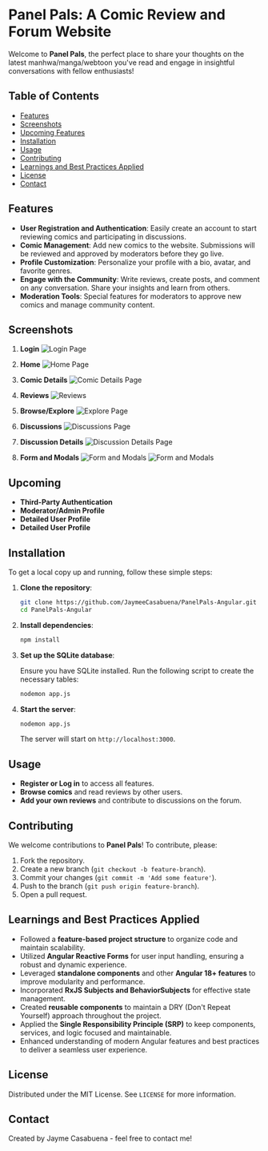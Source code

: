 # Panel Pals: A Comic Review and Forum Website

Welcome to **Panel Pals**, the perfect place to share your thoughts on the latest manhwa/manga/webtoon you've read and engage in insightful conversations with fellow enthusiasts!

## Table of Contents

- [Features](#features)
- [Screenshots](#screenshots)
- [Upcoming Features](#upcoming)
- [Installation](#installation)
- [Usage](#usage)
- [Contributing](#contributing)
- [Learnings and Best Practices Applied](#learnings-and-best-practices-applied)
- [License](#license)
- [Contact](#contact)

## Features

- **User Registration and Authentication**: Easily create an account to start reviewing comics and participating in discussions.
- **Comic Management**: Add new comics to the website. Submissions will be reviewed and approved by moderators before they go live.
- **Profile Customization**: Personalize your profile with a bio, avatar, and favorite genres.
- **Engage with the Community**: Write reviews, create posts, and comment on any conversation. Share your insights and learn from others.
- **Moderation Tools**: Special features for moderators to approve new comics and manage community content.

## Screenshots

1. **Login**
   ![Login Page](public/Screenshots/login.png)

2. **Home**
   ![Home Page](public/Screenshots/home.png)

3. **Comic Details**
   ![Comic Details Page](public/Screenshots/comic-details.png)

4. **Reviews**
   ![Reviews](public/Screenshots/reviews.png)

5. **Browse/Explore**
   ![Explore Page](public/Screenshots/explore.png)

6. **Discussions**
   ![Discussions Page](public/Screenshots/Discussions.png)

7. **Discussion Details**
   ![Discussion Details Page](public/Screenshots/Discussion-details.png)

8. **Form and Modals**
   ![Form and Modals](public/Screenshots/modals-2.png)
   ![Form and Modals](public/Screenshots/modals.png)

## Upcoming

- **Third-Party Authentication**
- **Moderator/Admin Profile**
- **Detailed User Profile**
- **Detailed User Profile**

## Installation

To get a local copy up and running, follow these simple steps:

1. **Clone the repository**:

   ```bash
   git clone https://github.com/JaymeeCasabuena/PanelPals-Angular.git
   cd PanelPals-Angular
   ```

2. **Install dependencies**:

   ```bash
   npm install
   ```

3. **Set up the SQLite database**:

   Ensure you have SQLite installed. Run the following script to create the necessary tables:

   ```bash
   nodemon app.js
   ```

4. **Start the server**:

   ```bash
   nodemon app.js
   ```

   The server will start on `http://localhost:3000`.

## Usage

- **Register or Log in** to access all features.
- **Browse comics** and read reviews by other users.
- **Add your own reviews** and contribute to discussions on the forum.

## Contributing

We welcome contributions to **Panel Pals**! To contribute, please:

1. Fork the repository.
2. Create a new branch (`git checkout -b feature-branch`).
3. Commit your changes (`git commit -m 'Add some feature'`).
4. Push to the branch (`git push origin feature-branch`).
5. Open a pull request.

## Learnings and Best Practices Applied

- Followed a **feature-based project structure** to organize code and maintain scalability.
- Utilized **Angular Reactive Forms** for user input handling, ensuring a robust and dynamic experience.
- Leveraged **standalone components** and other **Angular 18+ features** to improve modularity and performance.
- Incorporated **RxJS Subjects and BehaviorSubjects** for effective state management.
- Created **reusable components** to maintain a DRY (Don't Repeat Yourself) approach throughout the project.
- Applied the **Single Responsibility Principle (SRP)** to keep components, services, and logic focused and maintainable.
- Enhanced understanding of modern Angular features and best practices to deliver a seamless user experience.

## License

Distributed under the MIT License. See `LICENSE` for more information.

## Contact

Created by Jayme Casabuena - feel free to contact me!
